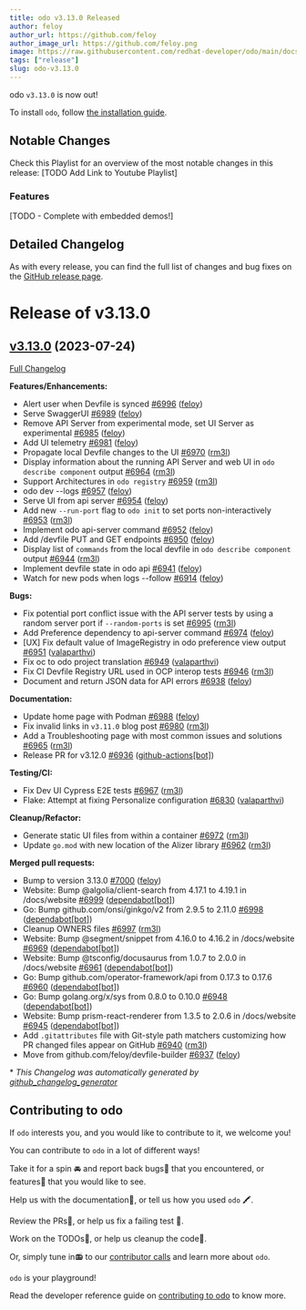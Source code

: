 ```yaml
---
title: odo v3.13.0 Released
author: feloy
author_url: https://github.com/feloy
author_image_url: https://github.com/feloy.png
image: https://raw.githubusercontent.com/redhat-developer/odo/main/docs/website/static/img/logo.png
tags: ["release"]
slug: odo-v3.13.0
---
```


odo `v3.13.0` is now out!

<!--truncate-->

To install `odo`, follow [the installation guide](../docs/overview/installation).

## Notable Changes
Check this Playlist for an overview of the most notable changes in this release: [TODO Add Link to Youtube Playlist]

### Features

[TODO - Complete with embedded demos!]

## Detailed Changelog

As with every release, you can find the full list of changes and bug fixes on the [GitHub release page](https://github.com/redhat-developer/odo/releases/tag/v3.13.0).

# Release of v3.13.0

## [v3.13.0](https://github.com/redhat-developer/odo/tree/v3.13.0) (2023-07-24)

[Full Changelog](https://github.com/redhat-developer/odo/compare/v3.12.0...v3.13.0)

**Features/Enhancements:**

- Alert user when Devfile is synced [\#6996](https://github.com/redhat-developer/odo/pull/6996) ([feloy](https://github.com/feloy))
- Serve SwaggerUI [\#6989](https://github.com/redhat-developer/odo/pull/6989) ([feloy](https://github.com/feloy))
- Remove API Server from experimental mode, set UI Server as experimental [\#6985](https://github.com/redhat-developer/odo/pull/6985) ([feloy](https://github.com/feloy))
- Add UI telemetry [\#6981](https://github.com/redhat-developer/odo/pull/6981) ([feloy](https://github.com/feloy))
- Propagate local Devfile changes to the UI [\#6970](https://github.com/redhat-developer/odo/pull/6970) ([rm3l](https://github.com/rm3l))
- Display information about the running API Server and web UI in `odo describe component` output [\#6964](https://github.com/redhat-developer/odo/pull/6964) ([rm3l](https://github.com/rm3l))
- Support Architectures in `odo registry` [\#6959](https://github.com/redhat-developer/odo/pull/6959) ([rm3l](https://github.com/rm3l))
- odo dev --logs [\#6957](https://github.com/redhat-developer/odo/pull/6957) ([feloy](https://github.com/feloy))
- Serve UI from api server [\#6954](https://github.com/redhat-developer/odo/pull/6954) ([feloy](https://github.com/feloy))
- Add new `--run-port` flag to `odo init` to set ports non-interactively [\#6953](https://github.com/redhat-developer/odo/pull/6953) ([rm3l](https://github.com/rm3l))
- Implement odo api-server command [\#6952](https://github.com/redhat-developer/odo/pull/6952) ([feloy](https://github.com/feloy))
- Add /devfile PUT and GET endpoints [\#6950](https://github.com/redhat-developer/odo/pull/6950) ([feloy](https://github.com/feloy))
- Display list of `commands` from the local devfile in `odo describe component` output [\#6944](https://github.com/redhat-developer/odo/pull/6944) ([rm3l](https://github.com/rm3l))
- Implement devfile state in odo api  [\#6941](https://github.com/redhat-developer/odo/pull/6941) ([feloy](https://github.com/feloy))
- Watch for new pods when logs --follow [\#6914](https://github.com/redhat-developer/odo/pull/6914) ([feloy](https://github.com/feloy))

**Bugs:**

- Fix potential port conflict issue with the API server tests by using a random server port if `--random-ports` is set [\#6995](https://github.com/redhat-developer/odo/pull/6995) ([rm3l](https://github.com/rm3l))
- Add Preference dependency to api-server command [\#6974](https://github.com/redhat-developer/odo/pull/6974) ([feloy](https://github.com/feloy))
- \[UX\] Fix default value of ImageRegistry in odo preference view output [\#6951](https://github.com/redhat-developer/odo/pull/6951) ([valaparthvi](https://github.com/valaparthvi))
- Fix oc to odo project translation [\#6949](https://github.com/redhat-developer/odo/pull/6949) ([valaparthvi](https://github.com/valaparthvi))
- Fix CI Devfile Registry URL used in OCP interop tests [\#6946](https://github.com/redhat-developer/odo/pull/6946) ([rm3l](https://github.com/rm3l))
- Document and return JSON data for API errors [\#6938](https://github.com/redhat-developer/odo/pull/6938) ([feloy](https://github.com/feloy))

**Documentation:**

- Update home page with Podman [\#6988](https://github.com/redhat-developer/odo/pull/6988) ([feloy](https://github.com/feloy))
- Fix invalid links in `v3.11.0` blog post [\#6980](https://github.com/redhat-developer/odo/pull/6980) ([rm3l](https://github.com/rm3l))
- Add a Troubleshooting page with most common issues and solutions [\#6965](https://github.com/redhat-developer/odo/pull/6965) ([rm3l](https://github.com/rm3l))
- Release PR for v3.12.0 [\#6936](https://github.com/redhat-developer/odo/pull/6936) ([github-actions[bot]](https://github.com/apps/github-actions))

**Testing/CI:**

- Fix Dev UI Cypress E2E tests [\#6967](https://github.com/redhat-developer/odo/pull/6967) ([rm3l](https://github.com/rm3l))
- Flake: Attempt at fixing Personalize configuration [\#6830](https://github.com/redhat-developer/odo/pull/6830) ([valaparthvi](https://github.com/valaparthvi))

**Cleanup/Refactor:**

- Generate static UI files from within a container [\#6972](https://github.com/redhat-developer/odo/pull/6972) ([rm3l](https://github.com/rm3l))
- Update `go.mod` with new location of the Alizer library [\#6962](https://github.com/redhat-developer/odo/pull/6962) ([rm3l](https://github.com/rm3l))

**Merged pull requests:**

- Bump to version 3.13.0 [\#7000](https://github.com/redhat-developer/odo/pull/7000) ([feloy](https://github.com/feloy))
- Website: Bump @algolia/client-search from 4.17.1 to 4.19.1 in /docs/website [\#6999](https://github.com/redhat-developer/odo/pull/6999) ([dependabot[bot]](https://github.com/apps/dependabot))
- Go: Bump github.com/onsi/ginkgo/v2 from 2.9.5 to 2.11.0 [\#6998](https://github.com/redhat-developer/odo/pull/6998) ([dependabot[bot]](https://github.com/apps/dependabot))
- Cleanup OWNERS files [\#6997](https://github.com/redhat-developer/odo/pull/6997) ([rm3l](https://github.com/rm3l))
- Website: Bump @segment/snippet from 4.16.0 to 4.16.2 in /docs/website [\#6969](https://github.com/redhat-developer/odo/pull/6969) ([dependabot[bot]](https://github.com/apps/dependabot))
- Website: Bump @tsconfig/docusaurus from 1.0.7 to 2.0.0 in /docs/website [\#6961](https://github.com/redhat-developer/odo/pull/6961) ([dependabot[bot]](https://github.com/apps/dependabot))
- Go: Bump github.com/operator-framework/api from 0.17.3 to 0.17.6 [\#6960](https://github.com/redhat-developer/odo/pull/6960) ([dependabot[bot]](https://github.com/apps/dependabot))
- Go: Bump golang.org/x/sys from 0.8.0 to 0.10.0 [\#6948](https://github.com/redhat-developer/odo/pull/6948) ([dependabot[bot]](https://github.com/apps/dependabot))
- Website: Bump prism-react-renderer from 1.3.5 to 2.0.6 in /docs/website [\#6945](https://github.com/redhat-developer/odo/pull/6945) ([dependabot[bot]](https://github.com/apps/dependabot))
- Add `.gitattributes` file with Git-style path matchers customizing how PR changed files appear on GitHub [\#6940](https://github.com/redhat-developer/odo/pull/6940) ([rm3l](https://github.com/rm3l))
- Move from github.com/feloy/devfile-builder [\#6937](https://github.com/redhat-developer/odo/pull/6937) ([feloy](https://github.com/feloy))



\* *This Changelog was automatically generated by [github_changelog_generator](https://github.com/github-changelog-generator/github-changelog-generator)*

## Contributing to odo

If `odo` interests you, and you would like to contribute to it, we welcome you!

You can contribute to `odo` in a lot of different ways!

Take it for a spin 🚘 and report back bugs🐞 that you encountered, or features🌟 that you would like to see.

Help us with the documentation📜, or tell us how you used `odo` 🖍.

Review the PRs👀, or help us fix a failing test 🚩.

Work on the TODOs📝, or help us cleanup the code🚮.

Or, simply tune in📻 to our [contributor calls](https://github.com/redhat-developer/odo#meetings) and learn more about `odo`.

`odo` is your playground!

Read the developer reference guide on [contributing to odo](/docs/development/contribution) to know more.
